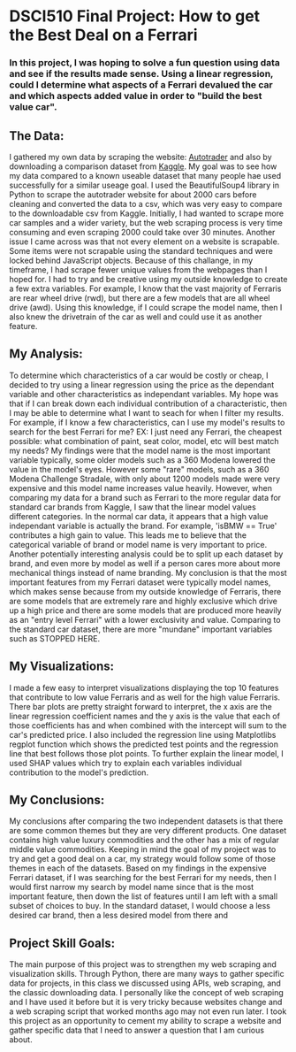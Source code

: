 # DSCI510 Final Project: How to get the Best Deal on a Ferrari
### In this project, I was hoping to solve a fun question using data and see if the results made sense.  Using a linear regression, could I determine what aspects of a Ferrari devalued the car and which aspects added value in order to "build the best value car". 

## The Data:
  I gathered my own data by scraping the website: [Autotrader](https://autotrader.com) and also by downloading a comparison dataset from [Kaggle](https://www.kaggle.com/datasets/hellbuoy/car-price-prediction).  My goal was to see how my data compared to a known useable dataset that many people hae used successfully for a similar useage goal.  I used the BeautifulSoup4 library in Python to scrape the autotrader website for about 2000 cars before cleaning and converted the data to a csv, which was very easy to compare to the downloadable csv from Kaggle.  Initially, I had wanted to scrape more car samples and a wider variety, but the web scraping process is very time consuming and even scraping 2000 could take over 30 minutes.  Another issue I came across was that not every element on a website is scrapable.  Some items were not scrapable using the standard techniques and were locked behind JavaScript objects.  Because of this challange, in my timeframe, I had scrape fewer unique values from the webpages than I hoped for. 
 I had to try and be creative using my outside knowledge to create a few extra variables.  For example, I know that the vast majority of Ferraris are rear wheel drive (rwd), but there are a few models that are all wheel drive (awd).  Using this knowledge, if I could scrape the model name, then I also knew the drivetrain of the car as well and could use it as another feature.   

## My Analysis:
  To determine which characteristics of a car would be costly or cheap, I decided to try  using a linear regression using the price as the dependant variable and other characteristics as independant variables.  My hope was that if I can break down each individual contribution of a characteristic, then I may be able to determine what I want to seach for when I filter my results.  For example, if I know a few characteristics, can I use my model's results to search for the best Ferrari for me? EX: I just need any Ferrari, the cheapest possible: what combination of paint, seat color, model, etc will best match my needs? 
  My findings were that the model name is the most important variable typically, some older models such as a 360 Modena lowered the value in the model's eyes.  However some "rare" models, such as a 360 Modena Challenge Stradale, with only about 1200 models made were very expensive and this model name increases value heavily.  However, when comparing my data for a brand such as Ferrari to the more regular data for standard car brands from Kaggle, I saw that the linear model values different categories.  In the normal car data, it appears that a high value independant variable is actually the brand.  For example, 'isBMW == True' contributes a high gain to value.  This leads me to believe that the categorical variable of brand or model name is very important to price.  Another potentially interesting analysis could be to split up each dataset by brand, and even more by model as well if a person cares more about more mechanical things instead of name branding.  My conclusion is that the most important features from my Ferrari dataset were typically model names, which makes sense because from my outside knowledge of Ferraris, there are some models that are extremely rare and highly exclusive which drive up a high price and there are some models that are produced more heavily as an "entry level Ferrari" with a lower exclusivity and value.  Comparing to the standard car dataset, there are more "mundane" important variables such as STOPPED HERE.

## My Visualizations:
  I made a few easy to interpret visualizations displaying the top 10 features that contribute to low value Ferraris and as well for the high value Ferraris.  There bar plots are pretty straight forward to interpret, the x axis are the linear regression coefficient names and the y axis is the value that each of those coefficients has and when combined with the intercept will sum to the car's predicted price.  I also included the regression line using Matplotlibs regplot function which shows the predicted test points and the regression line that best follows those plot points. To further explain the linear model, I used SHAP values which try to explain each variables individual contribution to the model's prediction.

## My Conclusions:
  My conclusions after comparing the two independent datasets is that there are some common themes but they are very different products.  One dataset contains high value luxury commodities and the other has a mix of regular middle value commodities.  Keeping in mind the goal of my project was to try and get a good deal on a car, my strategy would follow some of those themes in each of the datasets.  Based on my findings in the expensive Ferrari dataset, if I was searching for the best Ferrari for my needs, then I would first narrow my search by model name since that is the most important feature, then down the list of features until I am left with a small subset of choices to buy.  In the standard dataset, I would choose a less desired car brand, then a less desired model from there and 

## Project Skill Goals:
  The main purpose of this project was to strengthen my web scraping and visualization skills.  Through Python, there are many ways to gather specific data for projects, in this class we discussed using APIs, web scraping, and the classic downloading data.  I personally like the concept of web scraping and I have used it before but it is very tricky because websites change and a web scraping script that worked months ago may not even run later.  I took this project as an opportunity to cement my ability to scrape a website and gather specific data that I need to answer a question that I am curious about.  
